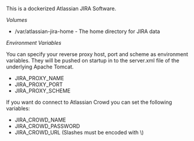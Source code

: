 This is a dockerized Atlassian JIRA Software.

*Volumes*

- /var/atlassian-jira-home - The home directory for JIRA data

*Environment Variables*

You can specify your reverse proxy host, port and scheme as environment variables. 
They will be pushed on startup in to the server.xml file of the underlying Apache Tomcat. 

- JIRA_PROXY_NAME
- JIRA_PROXY_PORT
- JIRA_PROXY_SCHEME

If you want do connect to Atlassian Crowd you can set the following variables:

- JIRA_CROWD_NAME
- JIRA_CROWD_PASSWORD
- JIRA_CROWD_URL (Slashes must be encoded with \\)


